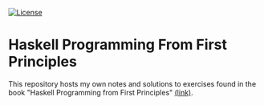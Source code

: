 [![License](https://img.shields.io/badge/License-BSD%203--Clause-blue.svg)](https://opensource.org/licenses/BSD-3-Clause)

# Haskell Programming From First Principles
This repository hosts my own notes and solutions to exercises found in the book "Haskell Programming from First Principles" [(link)](https://haskellbook.com/).
